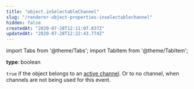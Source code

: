 ```yaml
---
title: "object.inSelectableChannel"
slug: "/renderer-object-properties-inselectablechannel"
hidden: false
createdAt: "2020-07-28T12:11:07.837Z"
updatedAt: "2020-07-28T12:22:43.774Z"
---
```


import Tabs from '@theme/Tabs';
import TabItem from '@theme/TabItem';

**type**: boolean

`true` if the object belongs to an [active channel](/docs/renderer-config-channels). Or to no channel, when channels are not being used for this event.
